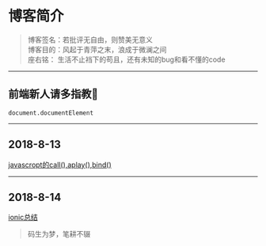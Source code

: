 # 博客简介
> 博客签名：若批评无自由，则赞美无意义<br>
> 博客目的：风起于青萍之末，浪成于微澜之间<br>
> 座右铭： 生活不止裆下的苟且，还有未知的bug和看不懂的code
* * *
## 前端新人请多指教🐌
`document.documentElement`
* * *
## 2018-8-13
[javascropt的call(),aplay(),bind()](https://github.com/colablog/javascript/blob/master/README.md)
* * *
## 2018-8-14
[ionic总结](https://github.com/colablog/ionic-start/blob/master/README.md)
> 码生为梦，笔耕不辍
